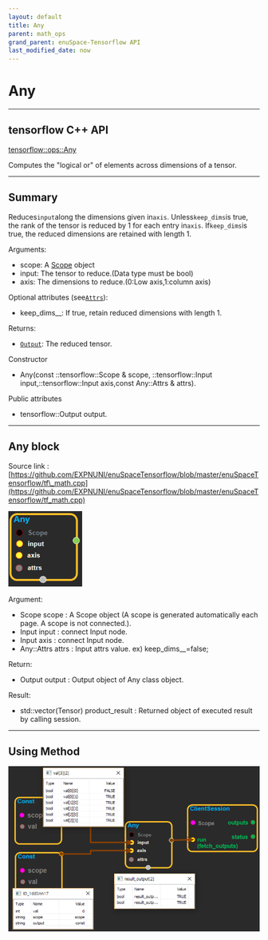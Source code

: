 ```yaml
--- 
layout: default 
title: Any 
parent: math_ops 
grand_parent: enuSpace-Tensorflow API 
last_modified_date: now 
--- 
```


# Any

---

## tensorflow C++ API

[tensorflow::ops::Any](https://www.tensorflow.org/api_docs/cc/class/tensorflow/ops/any)

Computes the "logical or" of elements across dimensions of a tensor.

---

## Summary

Reduces`input`along the dimensions given in`axis`. Unless`keep_dims`is true, the rank of the tensor is reduced by 1 for each entry in`axis`. If`keep_dims`is true, the reduced dimensions are retained with length 1.

Arguments:

* scope: A [Scope](https://www.tensorflow.org/api_docs/cc/class/tensorflow/scope.html#classtensorflow_1_1_scope) object
* input: The tensor to reduce.\(Data type must be bool\)
* axis: The dimensions to reduce.\(0:Low axis,1:column axis\)

Optional attributes \(see[`Attrs`](https://www.tensorflow.org/api_docs/cc/struct/tensorflow/ops/all/attrs.html#structtensorflow_1_1ops_1_1_all_1_1_attrs)\):

* keep_dims_\_: If true, retain reduced dimensions with length 1.

Returns:

* [`Output`](https://www.tensorflow.org/api_docs/cc/class/tensorflow/output.html#classtensorflow_1_1_output): The reduced tensor.

Constructor

* Any\(const ::tensorflow::Scope & scope, ::tensorflow::Input input,::tensorflow::Input axis,const Any::Attrs & attrs\).

Public attributes

* tensorflow::Output output.

---

## Any block

Source link : [https://github.com/EXPNUNI/enuSpaceTensorflow/blob/master/enuSpaceTensorflow/tf\_math.cpp](https://github.com/EXPNUNI/enuSpaceTensorflow/blob/master/enuSpaceTensorflow/tf_math.cpp)

![](../assets/math_Any_Symbol.png)

Argument:

* Scope scope : A Scope object \(A scope is generated automatically each page. A scope is not connected.\).
* Input input : connect  Input node.
* Input axis : connect  Input node.
* Any::Attrs attrs : Input  attrs value. ex\) keep_dims\__=false;

Return:

* Output output : Output object of Any class object.

Result:

* std::vector\(Tensor\) product\_result : Returned object of executed result by calling session.

---

## Using Method

![](../assets/math_Any_Method.png)

